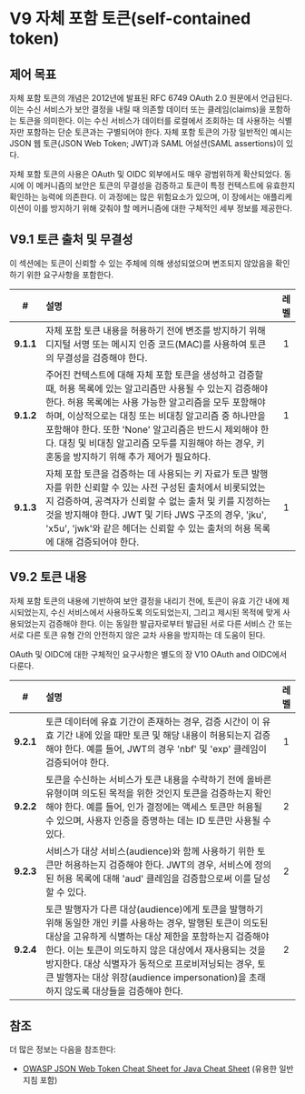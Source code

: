 # V9 자체 포함 토큰(self-contained token)

## 제어 목표

자체 포함 토큰의 개념은 2012년에 발표된 RFC 6749 OAuth 2.0 원문에서 언급된다. 이는 수신 서비스가 보안 결정을 내릴 때 의존할 데이터 또는 클레임(claims)을 포함하는 토큰을 의미한다. 이는 수신 서비스가 데이터를 로컬에서 조회하는 데 사용하는 식별자만 포함하는 단순 토큰과는 구별되어야 한다. 자체 포함 토큰의 가장 일반적인 예시는 JSON 웹 토큰(JSON Web Token; JWT)과 SAML 어설션(SAML assertions)이 있다.

자체 포함 토큰의 사용은 OAuth 및 OIDC 외부에서도 매우 광범위하게 확산되었다. 동시에 이 메커니즘의 보안은 토큰의 무결성을 검증하고 토큰이 특정 컨텍스트에 유효한지 확인하는 능력에 의존한다. 이 과정에는 많은 위험요소가 있으며, 이 장에서는 애플리케이션이 이를 방지하기 위해 갖춰야 할 메커니즘에 대한 구체적인 세부 정보를 제공한다.

## V9.1 토큰 출처 및 무결성

이 섹션에는 토큰이 신뢰할 수 있는 주체에 의해 생성되었으며 변조되지 않았음을 확인하기 위한 요구사항을 포함한다.

| # | 설명 | 레벨 |
| :---: | :--- | :---: |
| **9.1.1** | 자체 포함 토큰 내용을 허용하기 전에 변조를 방지하기 위해 디지털 서명 또는 메시지 인증 코드(MAC)를 사용하여 토큰의 무결성을 검증해야 한다. | 1 |
| **9.1.2** | 주어진 컨텍스트에 대해 자체 포함 토큰을 생성하고 검증할 때, 허용 목록에 있는 알고리즘만 사용될 수 있는지 검증해야 한다. 허용 목록에는 사용 가능한 알고리즘을 모두 포함해야 하며, 이상적으로는 대칭 또는 비대칭 알고리즘 중 하나만을 포함해야 한다. 또한 'None' 알고리즘은 반드시 제외해야 한다. 대칭 및 비대칭 알고리즘 모두를 지원해야 하는 경우, 키 혼동을 방지하기 위해 추가 제어가 필요하다. | 1 |
| **9.1.3** | 자체 포함 토큰을 검증하는 데 사용되는 키 자료가 토큰 발행자를 위한 신뢰할 수 있는 사전 구성된 출처에서 비롯되었는지 검증하여, 공격자가 신뢰할 수 없는 출처 및 키를 지정하는 것을 방지해야 한다. JWT 및 기타 JWS 구조의 경우, 'jku', 'x5u', 'jwk'와 같은 헤더는 신뢰할 수 있는 출처의 허용 목록에 대해 검증되어야 한다. | 1 |

## V9.2 토큰 내용

자체 포함 토큰의 내용에 기반하여 보안 결정을 내리기 전에, 토큰이 유효 기간 내에 제시되었는지, 수신 서비스에서 사용하도록 의도되었는지, 그리고 제시된 목적에 맞게 사용되었는지 검증해야 한다. 이는 동일한 발급자로부터 발급된 서로 다른 서비스 간 또는 서로 다른 토큰 유형 간의 안전하지 않은 교차 사용을 방지하는 데 도움이 된다.

OAuth 및 OIDC에 대한 구체적인 요구사항은 별도의 장 V10 OAuth and OIDC에서 다룬다.

| # | 설명 | 레벨 |
| :---: | :--- | :---: |
| **9.2.1** | 토큰 데이터에 유효 기간이 존재하는 경우, 검증 시간이 이 유효 기간 내에 있을 때만 토큰 및 해당 내용이 허용되는지 검증해야 한다. 예를 들어, JWT의 경우 'nbf' 및 'exp' 클레임이 검증되어야 한다. | 1 |
| **9.2.2** | 토큰을 수신하는 서비스가 토큰 내용을 수락하기 전에 올바른 유형이며 의도된 목적을 위한 것인지 토큰을 검증하는지 확인해야 한다. 예를 들어, 인가 결정에는 액세스 토큰만 허용될 수 있으며, 사용자 인증을 증명하는 데는 ID 토큰만 사용될 수 있다. | 2 |
| **9.2.3** | 서비스가 대상 서비스(audience)와 함께 사용하기 위한 토큰만 허용하는지 검증해야 한다. JWT의 경우, 서비스에 정의된 허용 목록에 대해 'aud' 클레임을 검증함으로써 이를 달성할 수 있다. | 2 |
| **9.2.4** | 토큰 발행자가 다른 대상(audience)에게 토큰을 발행하기 위해 동일한 개인 키를 사용하는 경우, 발행된 토큰이 의도된 대상을 고유하게 식별하는 대상 제한을 포함하는지 검증해야 한다. 이는 토큰이 의도하지 않은 대상에서 재사용되는 것을 방지한다. 대상 식별자가 동적으로 프로비저닝되는 경우, 토큰 발행자는 대상 위장(audience impersonation)을 초래하지 않도록 대상들을 검증해야 한다. | 2 |

## 참조

더 많은 정보는 다음을 참조한다:

* [OWASP JSON Web Token Cheat Sheet for Java Cheat Sheet](https://cheatsheetseries.owasp.org/cheatsheets/JSON_Web_Token_for_Java_Cheat_Sheet.html) (유용한 일반 지침 포함)
